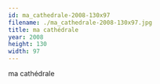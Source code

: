 ```yaml
---
id: ma_cathedrale-2008-130x97
filename: ./ma_cathedrale-2008-130x97.jpg
title: ma cathédrale
year: 2008
height: 130
width: 97
---
```


ma cathédrale
